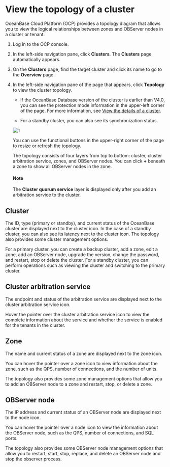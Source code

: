 # View the topology of a cluster

OceanBase Cloud Platform (OCP) provides a topology diagram that allows you to view the logical relationships between zones and OBServer nodes in a cluster or tenant.

1. Log in to the OCP console.

2. In the left-side navigation pane, click **Clusters**. The **Clusters** page automatically appears.

3. On the **Clusters** page, find the target cluster and click its name to go to the **Overview** page.

4. In the left-side navigation pane of the page that appears, click **Topology** to view the cluster topology.

   * If the OceanBase Database version of the cluster is earlier than V4.0, you can see the protection mode information in the upper-left corner of the page. For more information, see [View the details of a cluster](300.manage-a-cluster/200.overview-of-the-cluster-details-page.md).

   * For a standby cluster, you can also see its synchronization status.

   ![1](https://obbusiness-private.oss-cn-shanghai.aliyuncs.com/doc/img/ocp/410/%E9%9B%86%E7%BE%A4%E6%8B%93%E6%89%91%E5%9B%BE-1.png)

   You can use the functional buttons in the upper-right corner of the page to resize or refresh the topology.

   The topology consists of four layers from top to bottom: cluster, cluster arbitration service, zones, and OBServer nodes. You can click **+** beneath a zone to show all OBServer nodes in the zone.

   <main id="notice" type='explain'>
   <h4>Note</h4>
   <p>The <b>Cluster quorum service</b> layer is displayed only after you add an arbitration service to the cluster. </p>
   </main>

## Cluster

The ID, type (primary or standby), and current status of the OceanBase cluster are displayed next to the cluster icon. In the case of a standby cluster, you can also see its latency next to the cluster icon. The topology also provides some cluster management options.

For a primary cluster, you can create a backup cluster, add a zone, edit a zone, add an OBServer node, upgrade the version, change the password, and restart, stop or delete the cluster. For a standby cluster, you can perform operations such as viewing the cluster and switching to the primary cluster.

## Cluster arbitration service

The endpoint and status of the arbitration service are displayed next to the cluster arbitration service icon.

Hover the pointer over the cluster arbitration service icon to view the complete information about the service and whether the service is enabled for the tenants in the cluster.

## Zone

The name and current status of a zone are displayed next to the zone icon.

You can hover the pointer over a zone icon to view information about the zone, such as the QPS, number of connections, and the number of units.

The topology also provides some zone management options that allow you to add an OBServer node to a zone and restart, stop, or delete a zone.

## OBServer node

The IP address and current status of an OBServer node are displayed next to the node icon.

You can hover the pointer over a node icon to view the information about the OBServer node, such as the QPS, number of connections, and SQL ports.

The topology also provides some OBServer node management options that allow you to restart, start, stop, replace, and delete an OBServer node and stop the observer process.
